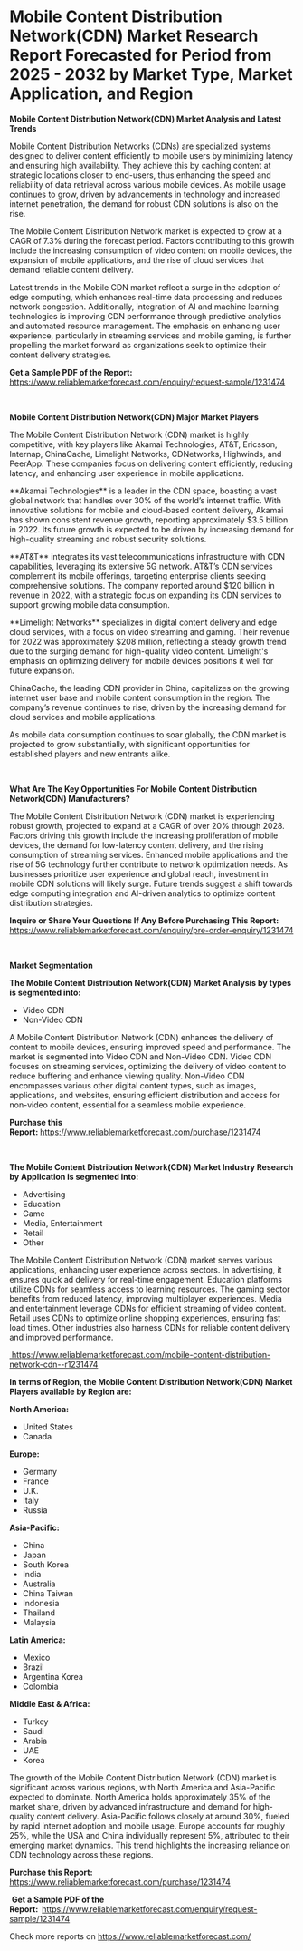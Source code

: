 <p><h1>Mobile Content Distribution Network(CDN) Market Research Report Forecasted for Period from 2025 -  2032 by Market Type, Market Application, and Region</h1></p><p><strong>Mobile Content Distribution Network(CDN) Market Analysis and Latest Trends</strong></p>
<p><p>Mobile Content Distribution Networks (CDNs) are specialized systems designed to deliver content efficiently to mobile users by minimizing latency and ensuring high availability. They achieve this by caching content at strategic locations closer to end-users, thus enhancing the speed and reliability of data retrieval across various mobile devices. As mobile usage continues to grow, driven by advancements in technology and increased internet penetration, the demand for robust CDN solutions is also on the rise.</p><p>The Mobile Content Distribution Network market is expected to grow at a CAGR of 7.3% during the forecast period. Factors contributing to this growth include the increasing consumption of video content on mobile devices, the expansion of mobile applications, and the rise of cloud services that demand reliable content delivery. </p><p>Latest trends in the Mobile CDN market reflect a surge in the adoption of edge computing, which enhances real-time data processing and reduces network congestion. Additionally, integration of AI and machine learning technologies is improving CDN performance through predictive analytics and automated resource management. The emphasis on enhancing user experience, particularly in streaming services and mobile gaming, is further propelling the market forward as organizations seek to optimize their content delivery strategies.</p></p>
<p><strong>Get a Sample PDF of the Report:&nbsp;</strong> <a href="https://www.reliablemarketforecast.com/enquiry/request-sample/1231474?utm_campaign=2949&utm_medium=2&utm_source=Github&utm_content=ia&utm_term=11032025&utm_id=mobile-content-distribution-networkcdn">https://www.reliablemarketforecast.com/enquiry/request-sample/1231474</a></p>
<p>&nbsp;</p>
<p><strong>Mobile Content Distribution Network(CDN) Major Market Players</strong></p>
<p><p>The Mobile Content Distribution Network (CDN) market is highly competitive, with key players like Akamai Technologies, AT&T, Ericsson, Internap, ChinaCache, Limelight Networks, CDNetworks, Highwinds, and PeerApp. These companies focus on delivering content efficiently, reducing latency, and enhancing user experience in mobile applications.</p><p>**Akamai Technologies** is a leader in the CDN space, boasting a vast global network that handles over 30% of the world’s internet traffic. With innovative solutions for mobile and cloud-based content delivery, Akamai has shown consistent revenue growth, reporting approximately $3.5 billion in 2022. Its future growth is expected to be driven by increasing demand for high-quality streaming and robust security solutions.</p><p>**AT&T** integrates its vast telecommunications infrastructure with CDN capabilities, leveraging its extensive 5G network. AT&T’s CDN services complement its mobile offerings, targeting enterprise clients seeking comprehensive solutions. The company reported around $120 billion in revenue in 2022, with a strategic focus on expanding its CDN services to support growing mobile data consumption.</p><p>**Limelight Networks** specializes in digital content delivery and edge cloud services, with a focus on video streaming and gaming. Their revenue for 2022 was approximately $208 million, reflecting a steady growth trend due to the surging demand for high-quality video content. Limelight's emphasis on optimizing delivery for mobile devices positions it well for future expansion.</p><p>ChinaCache, the leading CDN provider in China, capitalizes on the growing internet user base and mobile content consumption in the region. The company’s revenue continues to rise, driven by the increasing demand for cloud services and mobile applications.</p><p>As mobile data consumption continues to soar globally, the CDN market is projected to grow substantially, with significant opportunities for established players and new entrants alike.</p></p>
<p>&nbsp;</p>
<p><strong>What Are The Key Opportunities For Mobile Content Distribution Network(CDN) Manufacturers?</strong></p>
<p><p>The Mobile Content Distribution Network (CDN) market is experiencing robust growth, projected to expand at a CAGR of over 20% through 2028. Factors driving this growth include the increasing proliferation of mobile devices, the demand for low-latency content delivery, and the rising consumption of streaming services. Enhanced mobile applications and the rise of 5G technology further contribute to network optimization needs. As businesses prioritize user experience and global reach, investment in mobile CDN solutions will likely surge. Future trends suggest a shift towards edge computing integration and AI-driven analytics to optimize content distribution strategies.</p></p>
<p><strong>Inquire or Share Your Questions If Any Before Purchasing This Report:</strong> <a href="https://www.reliablemarketforecast.com/enquiry/pre-order-enquiry/1231474?utm_campaign=2949&utm_medium=2&utm_source=Github&utm_content=ia&utm_term=11032025&utm_id=mobile-content-distribution-networkcdn">https://www.reliablemarketforecast.com/enquiry/pre-order-enquiry/1231474</a></p>
<p>&nbsp;</p>
<p><strong>Market Segmentation</strong></p>
<p><strong>The Mobile Content Distribution Network(CDN) Market Analysis by types is segmented into:</strong></p>
<p><ul><li>Video CDN</li><li>Non-Video CDN</li></ul></p>
<p><p>A Mobile Content Distribution Network (CDN) enhances the delivery of content to mobile devices, ensuring improved speed and performance. The market is segmented into Video CDN and Non-Video CDN. Video CDN focuses on streaming services, optimizing the delivery of video content to reduce buffering and enhance viewing quality. Non-Video CDN encompasses various other digital content types, such as images, applications, and websites, ensuring efficient distribution and access for non-video content, essential for a seamless mobile experience.</p></p>
<p><strong>Purchase this Report:&nbsp;</strong><a href="https://www.reliablemarketforecast.com/purchase/1231474?utm_campaign=2949&utm_medium=2&utm_source=Github&utm_content=ia&utm_term=11032025&utm_id=mobile-content-distribution-networkcdn">https://www.reliablemarketforecast.com/purchase/1231474</a></p>
<p>&nbsp;</p>
<p><strong>The Mobile Content Distribution Network(CDN) Market Industry Research by Application is segmented into:</strong></p>
<p><ul><li>Advertising</li><li>Education</li><li>Game</li><li>Media, Entertainment</li><li>Retail</li><li>Other</li></ul></p>
<p><p>The Mobile Content Distribution Network (CDN) market serves various applications, enhancing user experience across sectors. In advertising, it ensures quick ad delivery for real-time engagement. Education platforms utilize CDNs for seamless access to learning resources. The gaming sector benefits from reduced latency, improving multiplayer experiences. Media and entertainment leverage CDNs for efficient streaming of video content. Retail uses CDNs to optimize online shopping experiences, ensuring fast load times. Other industries also harness CDNs for reliable content delivery and improved performance.</p></p>
<p><a href="https://www.reliablemarketforecast.com/mobile-content-distribution-network-cdn--r1231474?utm_campaign=2949&utm_medium=2&utm_source=Github&utm_content=ia&utm_term=11032025&utm_id=mobile-content-distribution-networkcdn">&nbsp;https://www.reliablemarketforecast.com/mobile-content-distribution-network-cdn--r1231474</a></p>
<p><strong>In terms of Region, the Mobile Content Distribution Network(CDN) Market Players available by Region are:</strong></p>
<p>
    <p> <strong> North America: </strong>
        <ul>
            <li>United States</li>
            <li>Canada</li>
        </ul>
        </p> 
    <p> <strong> Europe: </strong>
        <ul>
            <li>Germany</li>
            <li>France</li>
            <li>U.K.</li>
            <li>Italy</li>
            <li>Russia</li>
        </ul>
        </p> 
    <p> <strong> Asia-Pacific: </strong>
        <ul>
            <li>China</li>
            <li>Japan</li>
            <li>South Korea</li>
            <li>India</li>
            <li>Australia</li>
            <li>China Taiwan</li>
            <li>Indonesia</li>
            <li>Thailand</li>
            <li>Malaysia</li>
        </ul>
        </p> 
    <p> <strong> Latin America: </strong>
        <ul>
            <li>Mexico</li>
            <li>Brazil</li>
            <li>Argentina Korea</li>
            <li>Colombia</li>
        </ul>
        </p> 
    <p> <strong> Middle East & Africa: </strong>
        <ul>
            <li>Turkey</li>
            <li>Saudi</li>
            <li>Arabia</li>
            <li>UAE</li>
            <li>Korea</li>
        </ul>
    </p>
    </p>
<p><p>The growth of the Mobile Content Distribution Network (CDN) market is significant across various regions, with North America and Asia-Pacific expected to dominate. North America holds approximately 35% of the market share, driven by advanced infrastructure and demand for high-quality content delivery. Asia-Pacific follows closely at around 30%, fueled by rapid internet adoption and mobile usage. Europe accounts for roughly 25%, while the USA and China individually represent 5%, attributed to their emerging market dynamics. This trend highlights the increasing reliance on CDN technology across these regions.</p></p>
<p><strong>Purchase this Report: </strong><a href="https://www.reliablemarketforecast.com/purchase/1231474?utm_campaign=2949&utm_medium=2&utm_source=Github&utm_content=ia&utm_term=11032025&utm_id=mobile-content-distribution-networkcdn">https://www.reliablemarketforecast.com/purchase/1231474</a></p>
<p>&nbsp;<strong>Get a Sample PDF of the Report:&nbsp;&nbsp;</strong><a href="https://www.reliablemarketforecast.com/enquiry/request-sample/1231474?utm_campaign=2949&utm_medium=2&utm_source=Github&utm_content=ia&utm_term=11032025&utm_id=mobile-content-distribution-networkcdn">https://www.reliablemarketforecast.com/enquiry/request-sample/1231474</a></p>
<p><strong></strong></p>
<p>Check more reports on <a href="https://www.reliablemarketforecast.com/?utm_campaign=2949&utm_medium=2&utm_source=Github&utm_content=ia&utm_term=11032025&utm_id=mobile-content-distribution-networkcdn">https://www.reliablemarketforecast.com/</a></p>